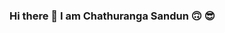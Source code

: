 ### Hi there 👋 I am Chathuranga Sandun 🙃 😎

<!--
**ChathurangaSandun/chathurangasandun** is a ✨ _special_ ✨ repository because its `README.md` (this file) appears on your GitHub profile.
-->
